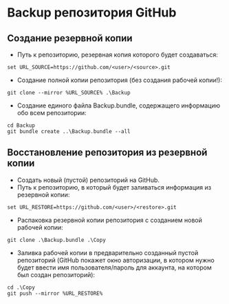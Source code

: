 
# Backup репозитория GitHub

## Создание резервной копии

- Путь к репозиторию, резервная копия которого будет создаваться:
```
set URL_SOURCE=https://github.com/<user>/<source>.git
```

- Создание полной копии репозитория (без создания рабочей копии!):
```
git clone --mirror %URL_SOURCE% .\Backup
```

- Создание единого файла Backup.bundle, содержащего информацию обо всем репозитории:
```
cd Backup
git bundle create ..\Backup.bundle --all
```

## Восстановление репозитория из резервной копии

- Создать новый (пустой) репозиторий на GitHub.
- Путь к репозиторию, в который будет заливаться информация из резервной копии:
```
set URL_RESTORE=https://github.com/<user>/<restore>.git
```

- Распаковка резервной копии репозитория с созданием новой рабочей копии:
```
git clone .\Backup.bundle .\Copy
```

- Заливка рабочей копии в предварительно созданный пустой репозиторий (GitHub покажет окно авторизации, в котором нужно будет ввести имя пользователя/пароль для аккаунта, на котором был создан репозиторий):
```
cd .\Copy
git push --mirror %URL_RESTORE%
```
